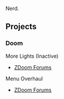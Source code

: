 Nerd.


## Projects

### Doom
More Lights (Inactive)
- [ZDoom Forums](https://forum.zdoom.org/viewtopic.php?t=72206)

Menu Overhaul
  - [ZDoom Forums](https://forum.zdoom.org/viewtopic.php?style=14&f=46&t=73607)
 
  
